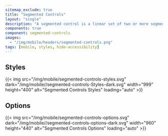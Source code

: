 ```yaml
---
sitemap_exclude: true
title: "Segmented Controls"
layout: "single"
description: "A segmented control is a linear set of two or more segments, each of which functions as a button."
components: true
component: segmented-controls
images:
  - "/img/mobile/headers/segmented-controls.png"
tags: [mobile, styles, hide-accessibility]
---
```


## Styles

{{< img src="/img/mobile/segmented-controls-styles.svg" dark="/img/mobile//segmented-controls-Styles-dark.svg" width="999" height="400" alt="Segmented Controls Styles" loading="auto" >}}

## Options

{{< img src="/img/mobile/segmented-controls-options.svg" dark="/img/mobile//segmented-controls-options-dark.svg" width="960" height="440" alt="Segmented Controls Options" loading="auto" >}}
